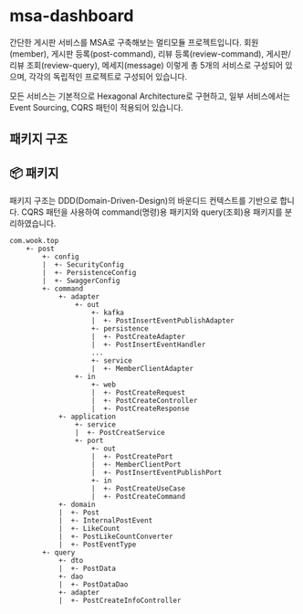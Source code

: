# msa-dashboard

간단한 게시판 서비스를 MSA로 구축해보는 멀티모듈 프로젝트입니다. 
회원(member), 게시판 등록(post-command), 리뷰 등록(review-command), 게시판/리뷰 조회(review-query), 메세지(message) 이렇게 총 5개의 서비스로 구성되어 있으며, 각각의 독립적인 프로젝트로 구성되어 있습니다.

모든 서비스는 기본적으로 Hexagonal Architecture로 구현하고, 일부 서비스에서는
Event Sourcing, CQRS 패턴이 적용되어 있습니다. 

## 패키지 구조 
## 📦 패키지

패키지 구조는 DDD(Domain-Driven-Design)의 바운디드 컨텍스트를 기반으로 합니다. CQRS 패턴을 사용하여 command(명령)용 패키지와 query(조회)용 패키지를 분리하였습니다. 

```
com.wook.top
    +- post
        +- config
        |  +- SecurityConfig
        |  +- PersistenceConfig
        |  +- SwaggerConfig
        +- command
            +- adapter
                +- out
                    +- kafka
                    |  +- PostInsertEventPublishAdapter
                    +- persistence
                    |  +- PostCreateAdapter
                    |  +- PostInsertEventHandler
                    ...
                    +- service
                    |  +- MemberClientAdapter
                +- in
                    +- web
                    |  +- PostCreateRequest
                    |  +- PostCreateController
                    |  +- PostCreateResponse
            +- application
                +- service
                |  +- PostCreatService
                +- port
                    +- out
                    |  +- PostCreatePort
                    |  +- MemberClientPort
                    |  +- PostInsertEventPublishPort
                    +- in
                    |  +- PostCreateUseCase
                    |  +- PostCreateCommand
            +- domain
            |  +- Post
            |  +- InternalPostEvent
            |  +- LikeCount
            |  +- PostLikeCountConverter
            |  +- PostEventType
        +- query
            +- dto
            |  +- PostData
            +- dao
            |  +- PostDataDao
            +- adapter
            |  +- PostCreateInfoController
```

